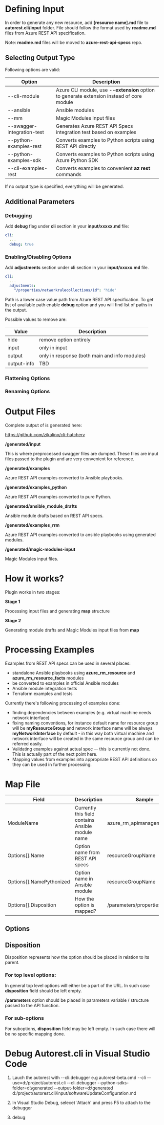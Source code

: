 # Defining Input

In order to generate any new resource, add **[resource name].md** file to **autorest.cli/input** folder.
File should follow the format used by **readme.md** files from Azure REST API specification.

Note: **readme.md** files will be moved to **azure-rest-api-specs** repo.

## Selecting Output Type

Following options are valid:

|Option|Description|
|-----|-----------|
|--cli-module|Azure CLI module, use **--extension** option to generate extension instead of core module|
|--ansible|Ansible modules|
|--mm|Magic Modules input files|
|--swagger-integration-test|Generates Azure REST API Specs integration test based on examples|
|--python-examples-rest|Converts examples to Python scripts using REST API directly|
|--python-examples-sdk|Converts examples to Python scripts using Azure Python SDK|
|--cli-examples-rest|Converts examples to convenient **az rest** commands|

If no output type is specified, everything will be generated.

## Additional Parameters

### Debugging

Add **debug** flag under **cli** section in your **input/xxxxx.md** file:

``` yaml $(cli)
cli:
  ...
  debug: true
```

### Enabling/Disabling Options

Add **adjustments** section under **cli** section in your **input/xxxxx.md** file.

``` yaml $(cli)
cli:
  ...
  adjustments:
    "/properties/networkrulecollections/id": "hide"
```

Path is a lower case value path from Azure REST API specification.
To get list of available path enable **debug** option and you will find list of paths in the output.

Possible values to remove are:

|Value|Description|
|-----|-----------|
|hide|remove option entirely|
|input|only in input|
|output|only in response (both main and info modules)|
|output-info|TBD|

### Flattening Options
### Renaming Options



# Output Files

Complete output of is generated here:

https://github.com/zikalino/cli-hatchery

**/generated/input**

This is where preprocessed swagger files are dumped. These files are input files passed to the plugin and are very convenient for reference.

**/generated/examples**

Azure REST API examples converted to Ansible playbooks.

**/generated/examples_python**

Azure REST API examples converted to pure Python.

**/generated/ansible_module_drafts**

Ansible module drafts based on REST API specs.

**/generated/examples_rrm**

Azure REST API examples converted to ansible playbooks using generated modules.

**/generated/magic-modules-input**

Magic Modules input files.

# How it works?

Plugin works in two stages:

**Stage 1**

Processing input files and generating **map** structure

**Stage 2**

Generating module drafts and Magic Modules input files from **map**


# Processing Examples

Examples from REST API specs can be used in several places:
- standalone Ansible playbooks using **azure_rm_resource** and **azure_rm_resource_facts** modules
- be converted to examples in official Ansible modules
- Ansible module integration tests
- Terraform examples and tests

Currently there's following processing of examples done:

- finding dependencies between examples (e.g. virtual machine needs network interface)
- fixing naming conventions, for instance default name for resource group will be **myResourceGroup** and network interface name will be always **myNetworkInterface** by default - in this way both virtual machine and network interface will be created in the same resource group and can be referred easily.
- Validating examples against actual spec -- this is currently not done. This is actually part of the next point here.
- Mapping values from examples into appropriate REST API definitions so they can be used in further processing.

# Map File

|Field|Description|Sample|
|-----|-----------|------|
|ModuleName|Currently this field contains Ansible module name|azure_rm_apimanagementpolicy|
|Options[].Name|Option name from REST API specs|resourceGroupName|
|Options[].NamePythonized|Option name in Ansible module|resourceGroupName|
|Options[].Disposition|How the option is mapped?|/parameters/properties/value|


## Options


## Disposition

Disposition represents how the option should be placed in relation to its parent.

### For top level options:

In general top level options will either be a part of the URL.
In such case **disposition** field should be left empty.

**/parameters**
option should be placed in parameters variable / structure passed to the API function.

### For sub-options

For suboptions, **disposition** field may be left empty.
In such case there will be no specific mapping done.

# Debug Autorest.cli in Visual Studio Code
1. Lauch the autorest with --cli.debugger
e.g autorest-beta.cmd --cli --use=d:/project/autorest.cli --cli.debugger --python-sdks-folder=d:\generated --output-folder=d:\generated d:/project/autorest.cli/input/softwareUpdateConfiguration.md

2. In Visual Studio Debug, selecet 'Attach' and press F5 to attach to the debugger
3. debug 

